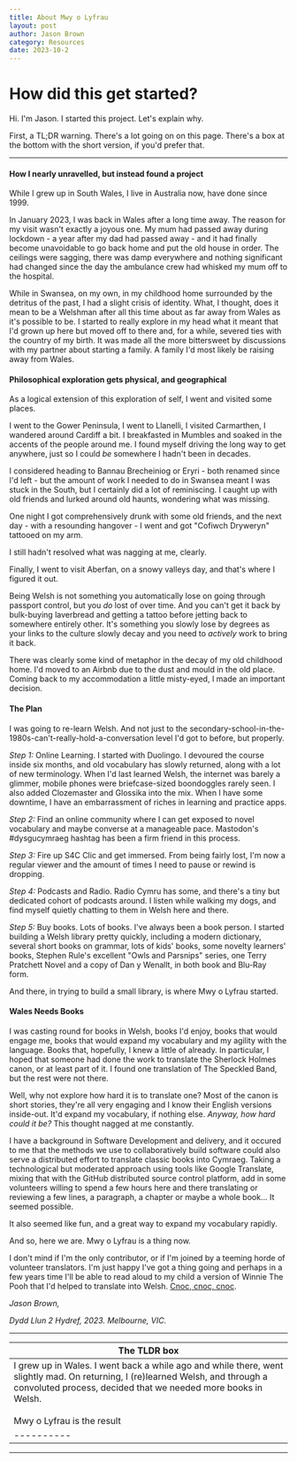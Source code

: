 ```yaml
---
title: About Mwy o Lyfrau
layout: post
author: Jason Brown
category: Resources
date: 2023-10-2
---
```


# How did this get started?

Hi. I'm Jason. I started this project. Let's explain why.

First, a TL;DR warning. There's a lot going on on this page. There's a box at the bottom with the short version, if you'd prefer that.

---

#### How I nearly unravelled, but instead found a project

While I grew up in South Wales, I live in Australia now, have done since 1999.

In January 2023, I was back in Wales after a long time away. The reason for my visit wasn't exactly a joyous one. My mum had passed away during lockdown - a year after my dad had passed away - and it had finally become unavoidable to go back home and put the old house in order. The ceilings were sagging, there was damp everywhere and nothing significant had changed since the day the ambulance crew had whisked my mum off to the hospital.

While in Swansea, on my own, in my childhood home surrounded by the detritus of the past, I had a slight crisis of identity. What, I thought, does it mean to be a Welshman after all this time about as far away from Wales as it's possible to be. I started to really explore in my head what it meant that I'd grown up here but moved off to there and, for a while, severed ties with the country of my birth. It was made all the more bittersweet by discussions with my partner about starting a family. A family I'd most likely be raising away from Wales.

#### Philosophical exploration gets physical, and geographical

As a logical extension of this exploration of self, I went and visited some places. 

I went to the Gower Peninsula, I went to Llanelli, I visited Carmarthen, I wandered around Cardiff a bit. I breakfasted in Mumbles and soaked in the accents of the people around me. I found myself driving the long way to get anywhere, just so I could _be_ somewhere I hadn't been in decades. 

I considered heading to Bannau Brecheiniog or Eryri - both renamed since I'd left - but the amount of work I needed to do in Swansea meant I was stuck in the South, but I certainly did a lot of reminiscing. I caught up with old friends and lurked around old haunts, wondering what was missing.

One night I got comprehensively drunk with some old friends, and the next day - with a resounding hangover - I went and got "Cofiwch Dryweryn" tattooed on my arm.

I still hadn't resolved what was nagging at me, clearly.

Finally, I went to visit Aberfan, on a snowy valleys day, and that's where I figured it out.

Being Welsh is not something you automatically lose on going through passport control, but you _do_ lost of over time. And you can't get it back by bulk-buying laverbread and getting a tattoo before jetting back to somewhere entirely other. It's something you slowly lose by degrees as your links to the culture slowly decay and you need to _actively_ work to bring it back.

There was clearly some kind of metaphor in the decay of my old childhood home. I'd moved to an Airbnb due to the dust and mould in the old place. Coming back to my accommodation a little misty-eyed, I made an important decision.

#### The Plan

I was going to re-learn Welsh. And not just to the secondary-school-in-the-1980s-can't-really-hold-a-conversation level I'd got to before, but properly.

*Step 1:* Online Learning. I started with Duolingo. I devoured the course inside six months, and old vocabulary has slowly returned, along with a lot of new terminology. When I'd last learned Welsh, the internet was barely a glimmer, mobile phones were briefcase-sized boondoggles rarely seen. I also added Clozemaster and Glossika into the mix. When I have some downtime, I have an embarrassment of riches in learning and practice apps.

*Step 2:* Find an online community where I can get exposed to novel vocabulary and maybe converse at a manageable pace. Mastodon's #dysgucymraeg hashtag has been a firm friend in this process.

*Step 3:* Fire up S4C Clic and get immersed. From being fairly lost, I'm now a regular viewer and the amount of times I need to pause or rewind is dropping. 

*Step 4:* Podcasts and Radio. Radio Cymru has some, and there's a tiny but dedicated cohort of podcasts around. I listen while walking my dogs, and find myself quietly chatting to them in Welsh here and there.

*Step 5:* Buy books. Lots of books. I've always been a book person. I started building a Welsh library pretty quickly, including a modern dictionary, several short books on grammar, lots of kids' books, some novelty learners' books, Stephen Rule's excellent "Owls and Parsnips" series, one Terry Pratchett Novel and a copy of Dan y Wenallt, in both book and Blu-Ray form.

And there, in trying to build a small library, is where Mwy o Lyfrau started.

#### Wales Needs Books

I was casting round for books in Welsh, books I'd enjoy, books that would engage me, books that would expand my vocabulary and my agility with the language. Books that, hopefully, I knew a little of already. In particular, I hoped that someone had done the work to translate the Sherlock Holmes canon, or at least part of it. I found one translation of The Speckled Band, but the rest were not there.

Well, why not explore how hard it is to translate one? Most of the canon is short stories, they're all very engaging and I know their English versions inside-out. It'd expand my vocabulary, if nothing else. _Anyway, how hard could it be?_ This thought nagged at me constantly.

I have a background in Software Development and delivery, and it occured to me that the methods we use to collaboratively build software could also serve a distributed effort to translate classic books into Cymraeg. Taking a technological but moderated approach using tools like Google Translate, mixing that with the GitHub distributed source control platform, add in some volunteers willing to spend a few hours here and there translating or reviewing a few lines, a paragraph, a chapter or maybe a whole book... It seemed possible.

It also seemed like fun, and a great way to expand my vocabulary rapidly.

And so, here we are. Mwy o Lyfrau is a thing now. 

I don't mind if I'm the only contributor, or if I'm joined by a teeming horde of volunteer translators. I'm just happy I've got a thing going and perhaps in a few years time I'll be able to read aloud to my child a version of Winnie The Pooh that I'd helped to translate into Welsh. [Cnoc, cnoc, cnoc](https://github.com/mwyolyfrau/WinnieYPw/blob/8794964b2605efdd027783d8c7c1869e8617f25f/cy/ch1/1.txt#L8).

_Jason Brown,_ 

_Dydd Llun 2 Hydref, 2023. Melbourne, VIC._

----


| The TLDR box |
|--------------|
| I grew up in Wales. I went back a while ago and while there, went slightly mad. On returning, I (re)learned Welsh, and through a convoluted process, decided that we needed more books in Welsh. <br /><br /> Mwy o Lyfrau is the result |
|----------|

---
